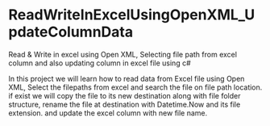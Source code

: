 # ReadWriteInExcelUsingOpenXML_UpdateColumnData
Read  &amp; Write  in excel using Open XML, Selecting file path from excel column and also updating column in excel file using c# 

In this project we will learn how to read data from Excel file using Open XML, Select the filepaths from excel and search the file on file path location. if exist we will copy the file to its new destination along with file folder structure, rename the file at destination with Datetime.Now and its file extension. and update the excel column with new file name.

